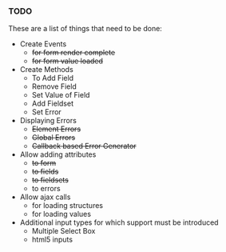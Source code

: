 ### TODO
These are a list of things that need to be done:
* Create Events
    * ~~for form render complete~~
    * ~~for form value loaded~~
* Create Methods
    * To Add Field
    * Remove Field
    * Set Value of Field
    * Add Fieldset
    * Set Error
* Displaying Errors
    * ~~Element Errors~~
    * ~~Global Errors~~
    * ~~Callback based Error Generator~~
* Allow adding attributes
    * ~~to form~~
    * ~~to fields~~
    * ~~to fieldsets~~
    * to errors
* Allow ajax calls
    * for loading structures
    * for loading values
* Additional input types for which support must be introduced
    * Multiple Select Box
    * html5 inputs